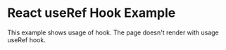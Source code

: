 # React useRef Hook Example

This example shows usage of hook. The page doesn't render with usage useRef hook. 
